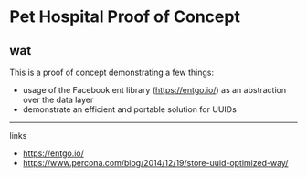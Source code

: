 # Pet Hospital Proof of Concept

## wat

This is a proof of concept demonstrating a few things:
- usage of the Facebook ent library (https://entgo.io/) as an abstraction over the data layer
- demonstrate an efficient and portable solution for UUIDs

---
links

- https://entgo.io/
- https://www.percona.com/blog/2014/12/19/store-uuid-optimized-way/
